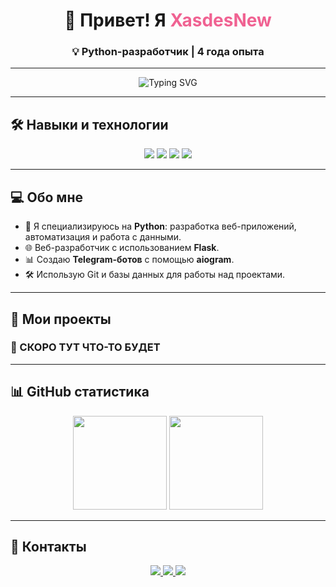 <div align="center">
  <h1>👋 Привет! Я <span style="color: #f06292;">XasdesNew</span></h1>
  <h3>💡 Python-разработчик | 4 года опыта</h3>
</div>

---

<div align="center">
  <img src="https://readme-typing-svg.herokuapp.com?font=Fira+Code&size=22&pause=1000&color=F06292&width=500&lines=Привет!+Я+-+Хасдес!);Python+%2F+%2FWeb+Development" alt="Typing SVG" />
</div>

---

## 🛠️ **Навыки и технологии**

<div align="center">
  <img src="https://img.shields.io/badge/-Python-3776AB?style=for-the-badge&logo=python&logoColor=white" />
  <img src="https://img.shields.io/badge/-Flask-000000?style=for-the-badge&logo=flask&logoColor=white" />
  <img src="https://img.shields.io/badge/-Git-F05032?style=for-the-badge&logo=git&logoColor=white" />
  <img src="https://img.shields.io/badge/-SQL-4479A1?style=for-the-badge&logo=mysql&logoColor=white" />
</div>

---

## 💻 **Обо мне**
- 🐍 Я специализируюсь на **Python**: разработка веб-приложений, автоматизация и работа с данными.
- 🌐 Веб-разработчик с использованием **Flask**.  
- 📊 Создаю **Telegram-ботов** с помощью **aiogram**.  
- 🛠️ Использую Git и базы данных для работы над проектами.  

---

## 🚀 **Мои проекты**

### 🔗 СКОРО ТУТ ЧТО-ТО БУДЕТ
---

## 📊 **GitHub статистика**
<div align="center">
  <img src="https://github-readme-stats.vercel.app/api?username=xasdesnew&show_icons=true&theme=radical" height="150" />
  <img src="https://github-readme-stats.vercel.app/api/top-langs/?username=xasdesnew&layout=compact&theme=radical" height="150" />
</div>

---

## 🔗 **Контакты**

<div align="center">
  <a href="https://github.com/xasdesnew">
    <img src="https://img.shields.io/badge/-GitHub-333?style=for-the-badge&logo=github&logoColor=white" />
  </a>
  <a href="https://t.me/xasdesnew">
    <img src="https://img.shields.io/badge/-Telegram-2CA5E0?style=for-the-badge&logo=telegram&logoColor=white" />
  </a>
  <a href="https://xasdesnew.github.io/my-bio/">
    <img src="https://img.shields.io/badge/-Portfolio-000?style=for-the-badge&logo=react&logoColor=white" />
  </a>
</div>
